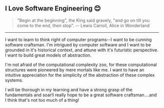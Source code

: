 ## I Love Software Engineering 😊

> "Begin at the beginning", the King said gravely, "and go on till you come to the end, then stop". -- Lewis Carroll, Alice in Wonderland

---

I want to learn to think right of computer programs--I want to be cunning software craftsman. I'm intrigued by computer software and I want to be grounded in it's historical context, and attune with it's futuristic perspective. I want to build great models of abstraction.

I'm not afraid of the computational complexity zoo, for these computational structures were 
pioneered by mere mortals like me. I want to have an intuitive appreciation for the simplicity
of the abstraction of these complex systems.

I will be thorough in my learning and have a strong grasp of the fundamentals and soar!I really hope to be a great software craftsman....and I think that's not too much of a thing!
